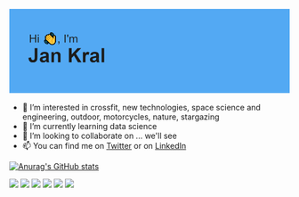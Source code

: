 ![](HelloImage.png)

- 👀 I’m interested in crossfit, new technologies, space science and engineering, outdoor, motorcycles, nature, stargazing
- 🌱 I’m currently learning data science
- 💞️ I’m looking to collaborate on ... we'll see
- 📫 You can find me on [Twitter](https://twitter.com/jan_krl) or on [LinkedIn](https://www.linkedin.com/in/jan-kral-77b33b135/)

[![Anurag's GitHub stats](https://github-readme-stats.vercel.app/api?username=jankrl&show_icons=true)](https://github.com/anuraghazra/github-readme-stats)

![](https://img.shields.io/badge/language-Python-%233776AB?style=for-the-badge&logo=python)
![](https://img.shields.io/badge/lib-Pandas-%23F37626?style=for-the-badge&logo=pandas)
![](https://img.shields.io/badge/lib-Numpy-%23013243?style=for-the-badge&logo=numpy)
![](https://img.shields.io/badge/tool-Jupyter-%23150458?style=for-the-badge&logo=jupyter)
![](https://img.shields.io/badge/OS-Windows-%230078D6?style=for-the-badge&logo=windows)
![](https://img.shields.io/badge/OS-Ubuntu-%23E95420?style=for-the-badge&logo=ubuntu)
